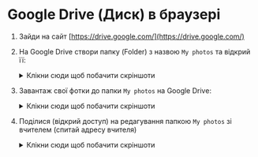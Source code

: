 # Google Drive (Диск) в браузері

1. Зайди на сайт [https://drive.google.com/](https://drive.google.com/)
2. На Google Drive створи папку (Folder) з назвою `My photos` та відкрий її:
    <details>
      <summary>Клікни сюди щоб побачити скріншоти</summary>

      ![Open my drive](./Google-Drive-Web/Open%20My%20Drive.png)
      ![Create new](./Google-Drive-Web/Create%20New.png)
      ![](./Google-Drive-Web/New%20Folder.png)
      ![Enter Folter name](./Google-Drive-Web/Enter%20Folder%20Name.png)
    </details>

    
    
3. Завантаж свої фотки до папки `My photos` на Google Drive:
    <details>
      <summary>Клікни сюди щоб побачити скріншоти</summary>

      ![](./Google-Drive-Web/My%20photos%20new.png)
      ![](./Google-Drive-Web/File%20upload.png)
      ![](./Google-Drive-Web/Select%20multiple%20files.png)
      ![](./Google-Drive-Web/Files%20uploaded.png)
    </details>
    
4. Поділися (відкрий доступ) на редагування папкою `My photos` зі вчителем (спитай адресу вчителя)
    <details>
      <summary>Клікни сюди щоб побачити скріншоти</summary>

      ![](./Google-Drive-Web/Share%20folder.png)
      ![](./Google-Drive-Web/Enter%20email%20to%20share%20with.png)
      ![](./Google-Drive-Web/Share%20as%20Editor%20and%20Send.png)
    </details>


